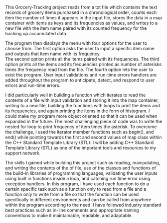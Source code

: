 This Grocery-Tracking project reads from a txt file which contains the text records of grocery items purchased in a chronological order, counts each item the number of times it appears in the input file, stores the data in a map container with items as keys and its frequencies as values, and writes to a new file with the item name paired with its counted frequency for the backing up accumulated data. 

The program then displays the menu with four options for the user to choose from.
The first option asks the user to input a specific item name and outputs that item name with its frequency. 	
The second option prints all the items paired with its frequencies. 
The third option prints all the items and its frequencies printed as number of asterisks times the frequency read from the file. 
The fourth option lets the user to exist the program.
User input validations and run-time errors handlers are added throughout the program to anticipate, detect, and respond to user errors and run-time errors.
    
I did particularly well in building a function which iterates to read the contents of a file with input validation and storing it into the map container, writing to a new file, building the functions with loops to print the items and its frequencies, and again printing the items in the form of histogram. I could make my program more object oriented so that it can be used when expanded in the future. The most challenging piece of code was to write the nested for loop to print frequency of item times the asterisk. To overcome the challenge, I used the iterator member functions such as begin(), and end() while pointing towards the first and second values of map class within the C++ Standard Template Library (STL). I will be adding C++ Standard Template Library (STL) as one of the important tools and resources to my support network. 

The skills I gained while building this project such as reading, manipulating, and writing the contents of the of file, use of the classes and functions of the build-in libraries of programming languages, validating the user inputs using built in functions inside a loop, and catching run time error using exception handlers. In this program, I have used each function to do a certain specific task such as a function only to read from a file and a function only to write from a file so that the function can be used specifically in different environments and can be called from anywhere within the program according to the need. I have followed industry standard best practices such as in-line comments and appropriate naming conventions to make it maintainable, readable, and adaptable.

